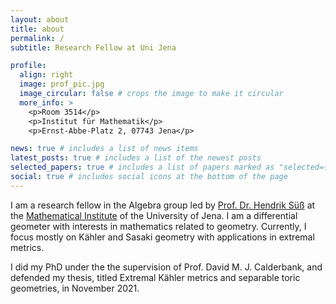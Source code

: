 ```yaml
---
layout: about
title: about
permalink: /
subtitle: Research Fellow at Uni Jena

profile:
  align: right
  image: prof_pic.jpg
  image_circular: false # crops the image to make it circular
  more_info: >
    <p>Room 3514</p>
    <p>Institut für Mathematik</p>
    <p>Ernst-Abbe-Platz 2, 07743 Jena</p>

news: true # includes a list of news items
latest_posts: true # includes a list of the newest posts
selected_papers: true # includes a list of papers marked as "selected={true}"
social: true # includes social icons at the bottom of the page
---
```

I am a research fellow in the Algebra group led by [Prof. Dr. Hendrik Süß](https://ibykus.sdf.org/website/) at the [Mathematical Institute](https://www.fmi.uni-jena.de/institut-mathematik) of the University of Jena. I am a differential geometer with interests in mathematics related to geometry. Currently, I focus mostly on Kähler and Sasaki geometry with applications in extremal metrics.

I did my PhD under the the supervision of Prof. David M. J. Calderbank, and defended my thesis, titled Extremal Kähler metrics and separable toric geometries, in November 2021.
